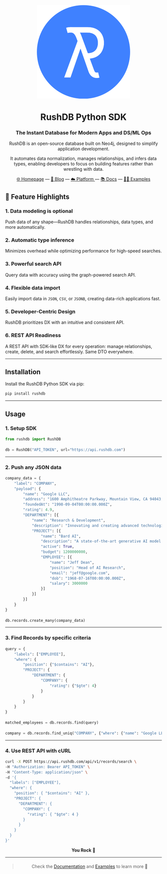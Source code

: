<div align="center">

![RushDB Logo](https://raw.githubusercontent.com/rush-db/rushdb/main/rushdb-logo.svg)

# RushDB Python SDK
### The Instant Database for Modern Apps and DS/ML Ops

RushDB is an open-source database built on Neo4j, designed to simplify application development.

It automates data normalization, manages relationships, and infers data types, enabling developers to focus on building features rather than wrestling with data.

[🌐 Homepage](https://rushdb.com) — [📢 Blog](https://rushdb.com/blog) — [☁️ Platform ](https://app.rushdb.com) — [📚 Docs](https://docs.rushdb.com) — [🧑‍💻 Examples](https://github.com/rush-db/rushdb/examples)
</div>

## 🚀 Feature Highlights

### 1. **Data modeling is optional**
Push data of any shape—RushDB handles relationships, data types, and more automatically.

### 2. **Automatic type inference**
Minimizes overhead while optimizing performance for high-speed searches.

### 3. **Powerful search API**
Query data with accuracy using the graph-powered search API.

### 4. **Flexible data import**
Easily import data in `JSON`, `CSV`, or `JSONB`, creating data-rich applications fast.

### 5. **Developer-Centric Design**
RushDB prioritizes DX with an intuitive and consistent API.

### 6. **REST API Readiness**
A REST API with SDK-like DX for every operation: manage relationships, create, delete, and search effortlessly. Same DTO everywhere.

---

## Installation

Install the RushDB Python SDK via pip:

```sh
pip install rushdb
```

---

## Usage

### **1. Setup SDK**

```python
from rushdb import RushDB

db = RushDB("API_TOKEN", url="https://api.rushdb.com")
```

---

### **2. Push any JSON data**

```python
company_data = {
    "label": "COMPANY",
    "payload": {
        "name": "Google LLC",
        "address": "1600 Amphitheatre Parkway, Mountain View, CA 94043, USA",
        "foundedAt": "1998-09-04T00:00:00.000Z",
        "rating": 4.9,
        "DEPARTMENT": [{
            "name": "Research & Development",
            "description": "Innovating and creating advanced technologies for AI, cloud computing, and consumer devices.",
            "PROJECT": [{
                "name": "Bard AI",
                "description": "A state-of-the-art generative AI model for natural language understanding and creation.",
                "active": True,
                "budget": 1200000000,
                "EMPLOYEE": [{
                    "name": "Jeff Dean",
                    "position": "Head of AI Research",
                    "email": "jeff@google.com",
                    "dob": "1968-07-16T00:00:00.000Z",
                    "salary": 3000000
                }]
            }]
        }]
    }
}

db.records.create_many(company_data)
```

---

### **3. Find Records by specific criteria**

```python
query = {
    "labels": ["EMPLOYEE"],
    "where": {
        "position": {"$contains": "AI"},
        "PROJECT": {
            "DEPARTMENT": {
                "COMPANY": {
                    "rating": {"$gte": 4}
                }
            }
        }
    }
}

matched_employees = db.records.find(query)

company = db.records.find_uniq("COMPANY", {"where": {"name": "Google LLC"}})
```

---

### **4. Use REST API with cURL**

```sh
curl -X POST https://api.rushdb.com/api/v1/records/search \
-H "Authorization: Bearer API_TOKEN" \
-H "Content-Type: application/json" \
-d '{
  "labels": ["EMPLOYEE"],
  "where": {
    "position": { "$contains": "AI" },
    "PROJECT": {
      "DEPARTMENT": {
        "COMPANY": {
          "rating": { "$gte": 4 }
        }
      }
    }
  }
}'
```

<div align="center">
<b>You Rock</b>  🚀
</div>

---

<div align="center" style="margin-top: 20px">

> Check the [Documentation](https://docs.rushdb.com) and [Examples](https://github.com/rush-db/rushdb/examples) to learn more 🧐

</div>

